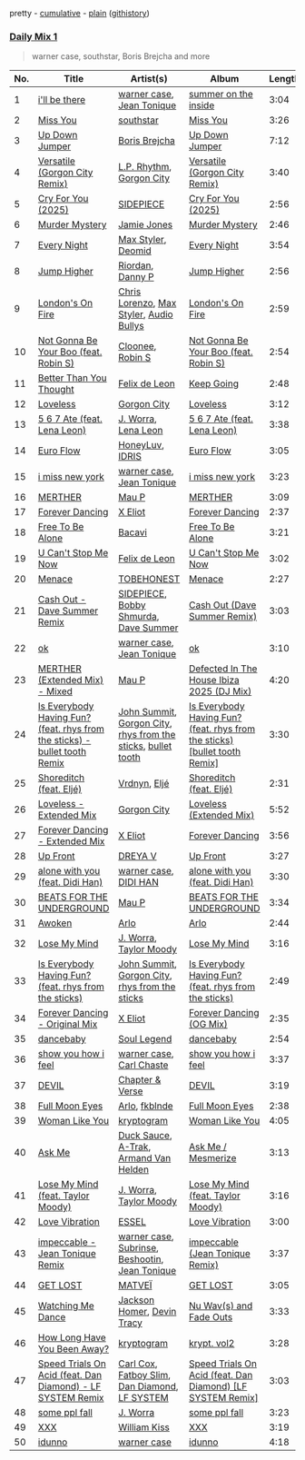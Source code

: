 pretty - [cumulative](/playlists/cumulative/Daily%20Mix%201.md) - [plain](/playlists/plain/37i9dQZF1E381TIGlTphwu) ([githistory](https://github.githistory.xyz/vitokorn/spotify-playlist-archive/blob/master/playlists/plain/37i9dQZF1E381TIGlTphwu))
### [Daily Mix 1](https://open.spotify.com/playlist/37i9dQZF1E381TIGlTphwu)

> warner case, southstar, Boris Brejcha and more

| No. | Title | Artist(s) | Album | Length |
|---|---|---|---|---|
| 1 | [i'll be there](https://open.spotify.com/track/7tYRwRp2IS41nUQHW6UMuL) | [warner case](https://open.spotify.com/artist/106OuakzOxxbXTuigEEf01), [Jean Tonique](https://open.spotify.com/artist/6BVLQfvzlvlNZ43WjbFgbI) | [summer on the inside](https://open.spotify.com/album/1bkPNy0jxEKPG7nSTn5Saa) | 3:04 |
| 2 | [Miss You](https://open.spotify.com/track/4tRhRLBxIZ34Iw0eCuiC03) | [southstar](https://open.spotify.com/artist/1GVuCyb4PlArufUZDUnRQi) | [Miss You](https://open.spotify.com/album/4fmtd5CduUYx2bmMOvXwX4) | 3:26 |
| 3 | [Up Down Jumper](https://open.spotify.com/track/0evYoPRWnnQ6ACNC0LJPul) | [Boris Brejcha](https://open.spotify.com/artist/6caPJFLv1wesmM7gwK1ACy) | [Up Down Jumper](https://open.spotify.com/album/77gAd4MCswYYXswGlBaLbv) | 7:12 |
| 4 | [Versatile (Gorgon City Remix)](https://open.spotify.com/track/2bUTcpRH6kLRBX7arsOb6m) | [L.P. Rhythm](https://open.spotify.com/artist/3K5qBiy5EHwb270817Cy6e), [Gorgon City](https://open.spotify.com/artist/4VNQWV2y1E97Eqo2D5UTjx) | [Versatile (Gorgon City Remix)](https://open.spotify.com/album/4IbTninP7Ij8muTAPH6Ica) | 3:40 |
| 5 | [Cry For You (2025)](https://open.spotify.com/track/2xVDlAuxS6rhEMXOlX9h07) | [SIDEPIECE](https://open.spotify.com/artist/5czbzNZZfWpyFgZyfT3Mkk) | [Cry For You (2025)](https://open.spotify.com/album/7pYLQoKHX1JlhuUyti0HwF) | 2:56 |
| 6 | [Murder Mystery](https://open.spotify.com/track/7LsVN5B04U0wwZAGqOlQlw) | [Jamie Jones](https://open.spotify.com/artist/4admDxmnri5Zco0xYrJ0ji) | [Murder Mystery](https://open.spotify.com/album/4GVjAgTCIDaMZlYCAV61q1) | 2:46 |
| 7 | [Every Night](https://open.spotify.com/track/4dP9nPtvtLMGmFBMsdNwPH) | [Max Styler](https://open.spotify.com/artist/3NKKngINK1tP6BFy0WOyWk), [Deomid](https://open.spotify.com/artist/63JoSzT83QhPoyMoNEExxb) | [Every Night](https://open.spotify.com/album/7sSJ0DtcnCalK7GNNshZG0) | 3:54 |
| 8 | [Jump Higher](https://open.spotify.com/track/1P4uI6cVv6RgiW1NpJGBjB) | [Riordan](https://open.spotify.com/artist/68rU1sdZ0HjxjEC5YnSmao), [Danny P](https://open.spotify.com/artist/6RImhfdBSbW7mioCBKmQOd) | [Jump Higher](https://open.spotify.com/album/3dpGcHNwIkkcC0Ead79yzw) | 2:56 |
| 9 | [London's On Fire](https://open.spotify.com/track/3kFGYfnYWraDZ8iAWx45QR) | [Chris Lorenzo](https://open.spotify.com/artist/7tm9Tuc70geXOOyKhtZHIj), [Max Styler](https://open.spotify.com/artist/3NKKngINK1tP6BFy0WOyWk), [Audio Bullys](https://open.spotify.com/artist/5kwHgbzNHq1iHkUSrAmjjQ) | [London's On Fire](https://open.spotify.com/album/3LqNJnokJGQgkYzskHNJGB) | 2:59 |
| 10 | [Not Gonna Be Your Boo (feat. Robin S)](https://open.spotify.com/track/36Umek5lUvL6pXI74dnRct) | [Cloonee](https://open.spotify.com/artist/7MdlXmq2HViAJWo9cf30sR), [Robin S](https://open.spotify.com/artist/2WvLeseDGPX1slhmxI59G3) | [Not Gonna Be Your Boo (feat. Robin S)](https://open.spotify.com/album/7BXYWdQZdWmgybac99Dwy4) | 2:54 |
| 11 | [Better Than You Thought](https://open.spotify.com/track/0bRgUBbMRbvDqMjrZbAuB8) | [Felix de Leon](https://open.spotify.com/artist/2fT4vFf7hyfIsbpnZKqXEO) | [Keep Going](https://open.spotify.com/album/54kIIKwikA1dQseZxQnSIZ) | 2:48 |
| 12 | [Loveless](https://open.spotify.com/track/4aHbNb41EVPHpd7bDlm0qm) | [Gorgon City](https://open.spotify.com/artist/4VNQWV2y1E97Eqo2D5UTjx) | [Loveless](https://open.spotify.com/album/3J7RqdFl8npQPq43yPTngZ) | 3:12 |
| 13 | [5 6 7 Ate (feat. Lena Leon)](https://open.spotify.com/track/3fzKKke1VVYHi6zyN3jss1) | [J. Worra](https://open.spotify.com/artist/4q0N3EI67tVnAeeaXbNQIj), [Lena Leon](https://open.spotify.com/artist/0izKfMblL8LX6Bv2wG3Cy7) | [5 6 7 Ate (feat. Lena Leon)](https://open.spotify.com/album/0ZCFpdHLmxghkEcFrY9p5f) | 3:38 |
| 14 | [Euro Flow](https://open.spotify.com/track/0QgE29v3AaacwaB1OHRUYK) | [HoneyLuv](https://open.spotify.com/artist/1sl3gVNz3Nxd4poA8f76sl), [IDRIS](https://open.spotify.com/artist/0Dc2rdPzleezxhvQhQbXuS) | [Euro Flow](https://open.spotify.com/album/0696fKl0CDhd2LXLPtNMB8) | 3:05 |
| 15 | [i miss new york](https://open.spotify.com/track/1BbrIpVnqNzTJqBBYvfgkY) | [warner case](https://open.spotify.com/artist/106OuakzOxxbXTuigEEf01), [Jean Tonique](https://open.spotify.com/artist/6BVLQfvzlvlNZ43WjbFgbI) | [i miss new york](https://open.spotify.com/album/00UsuOsS3TvApV8OH4ba6P) | 3:23 |
| 16 | [MERTHER](https://open.spotify.com/track/3WBeUXMYcRePMS2DwaNwUD) | [Mau P](https://open.spotify.com/artist/0w1sbtZVQoK6GzV4A4OkCv) | [MERTHER](https://open.spotify.com/album/5tthFm169l1a29bZTlkXoc) | 3:09 |
| 17 | [Forever Dancing](https://open.spotify.com/track/2gDq4FaxNSnHJqIWbB1jKk) | [X Eliot](https://open.spotify.com/artist/0LYYkgt6IhOK8GI5tc5mz9) | [Forever Dancing](https://open.spotify.com/album/6e2u6dHtH5XqKKYf8NwsOi) | 2:37 |
| 18 | [Free To Be Alone](https://open.spotify.com/track/0083ptB4IzDYxItxcVl3oE) | [Bacavi](https://open.spotify.com/artist/7mRPKukfheKbpoHKRS7kkd) | [Free To Be Alone](https://open.spotify.com/album/7wVRwDy7plHP3sLoyTaAjs) | 3:21 |
| 19 | [U Can't Stop Me Now](https://open.spotify.com/track/7DZGTrEhRl4Pf5to1ipdth) | [Felix de Leon](https://open.spotify.com/artist/2fT4vFf7hyfIsbpnZKqXEO) | [U Can't Stop Me Now](https://open.spotify.com/album/0adMLOukkHGNVwla0fqtji) | 3:02 |
| 20 | [Menace](https://open.spotify.com/track/1vnf8pEjQbBfPdufaIr3LE) | [TOBEHONEST](https://open.spotify.com/artist/5aE4f6qwsXT5hACySkxJQo) | [Menace](https://open.spotify.com/album/2XPeTfy2aiu7dF3m3nCW4q) | 2:27 |
| 21 | [Cash Out - Dave Summer Remix](https://open.spotify.com/track/1DCMbDfllB5W69T7xxoLu7) | [SIDEPIECE](https://open.spotify.com/artist/5czbzNZZfWpyFgZyfT3Mkk), [Bobby Shmurda](https://open.spotify.com/artist/34Y0ldeyUv7jBvukWOGASO), [Dave Summer](https://open.spotify.com/artist/24qTxxQWmyOY28ZtW5z7O5) | [Cash Out (Dave Summer Remix)](https://open.spotify.com/album/7ol4kULVhSyDwHnoL7bdmB) | 3:03 |
| 22 | [ok](https://open.spotify.com/track/4uTSRyGuGpFLwEyvMuxvHL) | [warner case](https://open.spotify.com/artist/106OuakzOxxbXTuigEEf01), [Jean Tonique](https://open.spotify.com/artist/6BVLQfvzlvlNZ43WjbFgbI) | [ok](https://open.spotify.com/album/4f4dczl8ZXc0mlbKOFYret) | 3:10 |
| 23 | [MERTHER (Extended Mix) - Mixed](https://open.spotify.com/track/5sfFDkrcu5BpJNPzRSpSfZ) | [Mau P](https://open.spotify.com/artist/0w1sbtZVQoK6GzV4A4OkCv) | [Defected In The House Ibiza 2025 (DJ Mix)](https://open.spotify.com/album/6OWwaIqKSqvl9CCBCkPwfc) | 4:20 |
| 24 | [Is Everybody Having Fun? (feat. rhys from the sticks) - bullet tooth Remix](https://open.spotify.com/track/14Je0EpB0uZ75Mie7j4dTB) | [John Summit](https://open.spotify.com/artist/7kNqXtgeIwFtelmRjWv205), [Gorgon City](https://open.spotify.com/artist/4VNQWV2y1E97Eqo2D5UTjx), [rhys from the sticks](https://open.spotify.com/artist/4tmqN5uP0Aj50ylHgfwvVa), [bullet tooth](https://open.spotify.com/artist/4KWIkeAdOJfvUgXSq0bEWC) | [Is Everybody Having Fun? (feat. rhys from the sticks) [bullet tooth Remix]](https://open.spotify.com/album/3G8lWyJQi6ZAbeyYS2KxMd) | 3:30 |
| 25 | [Shoreditch (feat. Eljé)](https://open.spotify.com/track/6X8Zg4DSjwS0SUs4XOmmVC) | [Vrdnyn](https://open.spotify.com/artist/6Gq2D2UOJNriDLfSPR6Y2Y), [Eljé](https://open.spotify.com/artist/0xCxVPeq1nmkqrYIEcNodO) | [Shoreditch (feat. Eljé)](https://open.spotify.com/album/1zadcMegtBk5YpKZtKlrE8) | 2:31 |
| 26 | [Loveless - Extended Mix](https://open.spotify.com/track/37oQdR9dTtOzvdhpFMLimd) | [Gorgon City](https://open.spotify.com/artist/4VNQWV2y1E97Eqo2D5UTjx) | [Loveless (Extended Mix)](https://open.spotify.com/album/7lIK18GppDQ1IZt7VrwQU4) | 5:52 |
| 27 | [Forever Dancing - Extended Mix](https://open.spotify.com/track/6QSPiGqKjCQFpRIaP5yudh) | [X Eliot](https://open.spotify.com/artist/0LYYkgt6IhOK8GI5tc5mz9) | [Forever Dancing](https://open.spotify.com/album/6e2u6dHtH5XqKKYf8NwsOi) | 3:56 |
| 28 | [Up Front](https://open.spotify.com/track/74X66DXVuSLDEOp3sR8GFL) | [DREYA V](https://open.spotify.com/artist/4EFAuQI8Ou0bmpf5Vh1P5P) | [Up Front](https://open.spotify.com/album/6eLVBuH7e14JC1pRR09kzP) | 3:27 |
| 29 | [alone with you (feat. Didi Han)](https://open.spotify.com/track/3iqbypJ2BSVHc7QMvXG19E) | [warner case](https://open.spotify.com/artist/106OuakzOxxbXTuigEEf01), [DIDI HAN](https://open.spotify.com/artist/2j74J6dIUd8X3x6UKH3pZF) | [alone with you (feat. Didi Han)](https://open.spotify.com/album/37uFN79H6w1fYvjcA6FZVz) | 3:30 |
| 30 | [BEATS FOR THE UNDERGROUND](https://open.spotify.com/track/62bjfb5YMLvZU44vfjJVxp) | [Mau P](https://open.spotify.com/artist/0w1sbtZVQoK6GzV4A4OkCv) | [BEATS FOR THE UNDERGROUND](https://open.spotify.com/album/79kzvy6zqbSZsSIxVK3flH) | 3:34 |
| 31 | [Awoken](https://open.spotify.com/track/2LclAKE3iireOyuWvvYAfL) | [Arlo](https://open.spotify.com/artist/2Ur1MpOU6IZEVyPvs2IBUW) | [Arlo](https://open.spotify.com/album/59cTAEXvz4XszilyyVTuQ8) | 2:44 |
| 32 | [Lose My Mind](https://open.spotify.com/track/6bxbezegfEdQ2hYdTNebWw) | [J. Worra](https://open.spotify.com/artist/4q0N3EI67tVnAeeaXbNQIj), [Taylor Moody](https://open.spotify.com/artist/5v3YOQbNImkHr0cj7biBWW) | [Lose My Mind](https://open.spotify.com/album/15jdoyfaHqdwgmaT9spkdx) | 3:16 |
| 33 | [Is Everybody Having Fun? (feat. rhys from the sticks)](https://open.spotify.com/track/47w21Lurejb4n3r09H19Fz) | [John Summit](https://open.spotify.com/artist/7kNqXtgeIwFtelmRjWv205), [Gorgon City](https://open.spotify.com/artist/4VNQWV2y1E97Eqo2D5UTjx), [rhys from the sticks](https://open.spotify.com/artist/4tmqN5uP0Aj50ylHgfwvVa) | [Is Everybody Having Fun? (feat. rhys from the sticks)](https://open.spotify.com/album/7GEjLJopkc7pA63tWzq5Jl) | 2:49 |
| 34 | [Forever Dancing - Original Mix](https://open.spotify.com/track/5c3ZwrwXOQhXheQD5BaYb2) | [X Eliot](https://open.spotify.com/artist/0LYYkgt6IhOK8GI5tc5mz9) | [Forever Dancing (OG Mix)](https://open.spotify.com/album/38T2JzoTdo3fzU9jHwQjaE) | 2:35 |
| 35 | [dancebaby](https://open.spotify.com/track/10jBvuT9h4F8C6VBzlvhUz) | [Soul Legend](https://open.spotify.com/artist/55KBAeJzZBcJ5AhPW5OOpy) | [dancebaby](https://open.spotify.com/album/1sjwkrKmmgSMv1W0Y6OvLx) | 2:54 |
| 36 | [show you how i feel](https://open.spotify.com/track/69rvirafGxj0hXAKs2fNcr) | [warner case](https://open.spotify.com/artist/106OuakzOxxbXTuigEEf01), [Carl Chaste](https://open.spotify.com/artist/27aQ2UEugFgzcWHQBNlK8g) | [show you how i feel](https://open.spotify.com/album/1bRPr4A5C3rHfnUrL01eVH) | 3:37 |
| 37 | [DEVIL](https://open.spotify.com/track/13s1tjgcWYyEWZ7A9Ox4tA) | [Chapter & Verse](https://open.spotify.com/artist/5yPVuutf3WAXUt1VqDaN1t) | [DEVIL](https://open.spotify.com/album/3H0zmb6E3dkcrOU9OnkKHc) | 3:19 |
| 38 | [Full Moon Eyes](https://open.spotify.com/track/5pTQv7XzV9LPAAuT1OZIn7) | [Arlo](https://open.spotify.com/artist/2Ur1MpOU6IZEVyPvs2IBUW), [fkblnde](https://open.spotify.com/artist/5UZvfnCX1JUXy90IjseIbl) | [Full Moon Eyes](https://open.spotify.com/album/7b5XZGond2F51y3BhRAmwz) | 2:38 |
| 39 | [Woman Like You](https://open.spotify.com/track/0Tby0PFN8E8I8pg0oxeapb) | [kryptogram](https://open.spotify.com/artist/184mGxeseZkY2w05Nr4Tui) | [Woman Like You](https://open.spotify.com/album/3thcwDUKvwi5ghc2KZbkkv) | 4:05 |
| 40 | [Ask Me](https://open.spotify.com/track/22RCqQ7mzUYsDr5UgB0ZLE) | [Duck Sauce](https://open.spotify.com/artist/0q8J3Yj810t5cpAYEJ7gxt), [A-Trak](https://open.spotify.com/artist/3TaUSUXn41GixL7zbvrIDt), [Armand Van Helden](https://open.spotify.com/artist/3cQA9WH8liZfeja1DxcDYE) | [Ask Me / Mesmerize](https://open.spotify.com/album/1pgews3egJx2IY4ZOXYaur) | 3:13 |
| 41 | [Lose My Mind (feat. Taylor Moody)](https://open.spotify.com/track/4lYCwQD1GjKmk7MpKSd5d9) | [J. Worra](https://open.spotify.com/artist/4q0N3EI67tVnAeeaXbNQIj), [Taylor Moody](https://open.spotify.com/artist/5v3YOQbNImkHr0cj7biBWW) | [Lose My Mind (feat. Taylor Moody)](https://open.spotify.com/album/1HUEA3Mdj0BqPrQZ49zOTm) | 3:16 |
| 42 | [Love Vibration](https://open.spotify.com/track/5B2Fil0dJNfob1W8gpL5E4) | [ESSEL](https://open.spotify.com/artist/2ucdZN7GyBGxIKHIzksnXc) | [Love Vibration](https://open.spotify.com/album/5xsbnw9g4cmcfKOe2UuJdL) | 3:00 |
| 43 | [impeccable - Jean Tonique Remix](https://open.spotify.com/track/5Lz398umePPou9ZoA6rpwc) | [warner case](https://open.spotify.com/artist/106OuakzOxxbXTuigEEf01), [Subrinse](https://open.spotify.com/artist/4fmZqhuaI241Eq65pqW1cZ), [Beshootin](https://open.spotify.com/artist/5KiBbeAEOGOpKcENAOt7LU), [Jean Tonique](https://open.spotify.com/artist/6BVLQfvzlvlNZ43WjbFgbI) | [impeccable (Jean Tonique Remix)](https://open.spotify.com/album/5UgUOrhoFe0ry3hLTkW2Hc) | 3:37 |
| 44 | [GET LOST](https://open.spotify.com/track/3lOH1zjcMl32bwnaCi8VHK) | [MATVEÏ](https://open.spotify.com/artist/2c8JocB8eI6cCGaF5xGoT1) | [GET LOST](https://open.spotify.com/album/55xkAVaINyTwteO7nsBnWp) | 3:05 |
| 45 | [Watching Me Dance](https://open.spotify.com/track/41FwqrSDC7lb9XzEJethOj) | [Jackson Homer](https://open.spotify.com/artist/0W9bMhPWFmnO2u2ejaVDlC), [Devin Tracy](https://open.spotify.com/artist/6MfKvHA64hLnQEJ9E5M7FT) | [Nu Wav(s) and Fade Outs](https://open.spotify.com/album/2iKVlMMXrisku1gNMJOH8v) | 3:33 |
| 46 | [How Long Have You Been Away?](https://open.spotify.com/track/5H7NVUGfw8fstj1LWJ0wXo) | [kryptogram](https://open.spotify.com/artist/184mGxeseZkY2w05Nr4Tui) | [krypt. vol2](https://open.spotify.com/album/5vUygeQA7S7lsbwnTHpgwq) | 3:28 |
| 47 | [Speed Trials On Acid (feat. Dan Diamond) - LF SYSTEM Remix](https://open.spotify.com/track/22ex3jj1Iiym4nT1ikmnNE) | [Carl Cox](https://open.spotify.com/artist/19SmlbABtI4bXz864MLqOS), [Fatboy Slim](https://open.spotify.com/artist/4Y7tXHSEejGu1vQ9bwDdXW), [Dan Diamond](https://open.spotify.com/artist/2MXl3PpdGGUqQNgfboIImS), [LF SYSTEM](https://open.spotify.com/artist/0HxX6imltnNXJyQhu4nsiO) | [Speed Trials On Acid (feat. Dan Diamond) [LF SYSTEM Remix]](https://open.spotify.com/album/0n4uX4f6dVUlvd5at2wezx) | 3:03 |
| 48 | [some ppl fall](https://open.spotify.com/track/09EesT84Crh7ngp4DFUiXc) | [J. Worra](https://open.spotify.com/artist/4q0N3EI67tVnAeeaXbNQIj) | [some ppl fall](https://open.spotify.com/album/6RmVbRd3t07KT4hQD9zkoU) | 3:23 |
| 49 | [XXX](https://open.spotify.com/track/1uIxnAIIdGF7aCfEl0Qigp) | [William Kiss](https://open.spotify.com/artist/2AI2RMWWeOAhkMhrQgxyNx) | [XXX](https://open.spotify.com/album/1PWMgc7VJaPOHc1WyM4Joj) | 3:19 |
| 50 | [idunno](https://open.spotify.com/track/3XdamkFbVW18ZjUMjtPb7D) | [warner case](https://open.spotify.com/artist/106OuakzOxxbXTuigEEf01) | [idunno](https://open.spotify.com/album/2W5pskhzpaJKx0c833lAQM) | 4:18 |